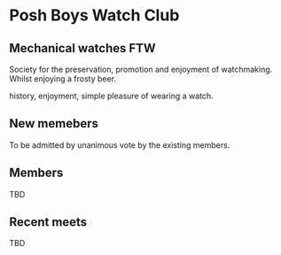 # Posh Boys Watch Club
## Mechanical watches FTW

<!--
## Mechanical watches or die
-->

Society for the preservation, promotion and enjoyment of watchmaking. Whilst enjoying a frosty beer.

history, enjoyment, simple pleasure of wearing a watch.

## New memebers
To be admitted by unanimous vote by the existing members.

## Members
TBD

## Recent meets
TBD

